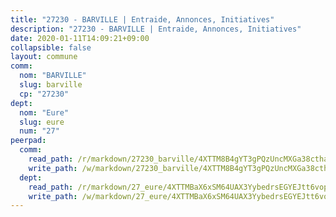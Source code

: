 ```yaml
---
title: "27230 - BARVILLE | Entraide, Annonces, Initiatives"
description: "27230 - BARVILLE | Entraide, Annonces, Initiatives"
date: 2020-01-11T14:09:21+09:00
collapsible: false
layout: commune
comm:
  nom: "BARVILLE"
  slug: barville
  cp: "27230"
dept:
  nom: "Eure"
  slug: eure
  num: "27"
peerpad:
  comm:
    read_path: /r/markdown/27230_barville/4XTTM8B4gYT3gPQzUncMXGa38cthaiEuKCEbrZZkp45DJfVQQ
    write_path: /w/markdown/27230_barville/4XTTM8B4gYT3gPQzUncMXGa38cthaiEuKCEbrZZkp45DJfVQQ-K3TgUtcWP4dRrMQDNozFhGTidEYAweqjxRxrcSvtKbCijKP2dryQHDasHN4DqYMPyRrUCj5vpn3JtHyDyUzr2U3EMqMmbUMcZGpveRwN3oDmbg9Hwugb7r2E5zDuWZbBBkptMnRA
  dept:
    read_path: /r/markdown/27_eure/4XTTMBaX6xSM64UAX3YybedrsEGYEJtt6vopdQsPEFtGijgwg
    write_path: /w/markdown/27_eure/4XTTMBaX6xSM64UAX3YybedrsEGYEJtt6vopdQsPEFtGijgwg-K3TgUmjy61Gu7ZFzjoVmiacXP2Rc4pq6sxVCYUX3mFQZWQw9yCKsEoAMagtuW4jJTYhK96DsWW4cPmZLagvQNZ34BscGcu4btrtJibt18c1mpqofaWe6Q3RartDiuMTjY7NrsH4r
---
```



